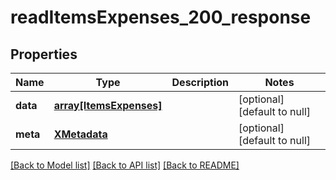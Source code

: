 # readItemsExpenses_200_response

## Properties
Name | Type | Description | Notes
------------ | ------------- | ------------- | -------------
**data** | [**array[ItemsExpenses]**](ItemsExpenses.md) |  | [optional] [default to null]
**meta** | [**XMetadata**](XMetadata.md) |  | [optional] [default to null]

[[Back to Model list]](../README.md#documentation-for-models) [[Back to API list]](../README.md#documentation-for-api-endpoints) [[Back to README]](../README.md)


